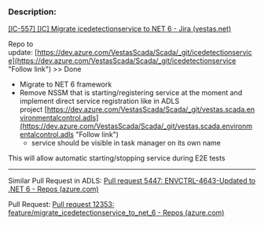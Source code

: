 
### Description: 

[[IC-557] [IC] Migrate icedetectionservice to NET 6 - Jira (vestas.net)](https://onejira.tools.vestas.net/browse/IC-557)

Repo to update: [https://dev.azure.com/VestasScada/Scada/_git/icedetectionservice](https://dev.azure.com/VestasScada/Scada/_git/icedetectionservice "Follow link")  >> Done 
- Migrate to NET 6 framework
- Remove NSSM that is starting/registering service at the moment and implement direct service registration like in ADLS project [https://dev.azure.com/VestasScada/Scada/_git/vestas.scada.environmentalcontrol.adls](https://dev.azure.com/VestasScada/Scada/_git/vestas.scada.environmentalcontrol.adls "Follow link")
    - service should be visible in task manager on its own name

This will allow automatic starting/stopping service during E2E tests

----


Similar Pull Request in ADLS: [Pull request 5447: ENVCTRL-4643-Updated to .NET 6 - Repos (azure.com)](https://dev.azure.com/VestasScada/Scada/_git/vestas.scada.environmentalcontrol.adls/pullrequest/5447?_a=files)

Pull Request: [Pull request 12353: feature/migrate_icedetectionservice_to_net_6 - Repos (azure.com)](https://dev.azure.com/VestasScada/Scada/_git/icedetectionservice/pullrequest/12353)








